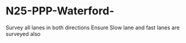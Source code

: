# N25-PPP-Waterford-
Survey all lanes in both directions
Ensure Slow lane and fast lanes are surveyed also
